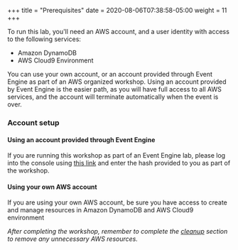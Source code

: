 +++
title = "Prerequisites"
date = 2020-08-06T07:38:58-05:00
weight = 11
+++

To run this lab, you'll need an AWS account, and a user identity with access to the following services:

* Amazon DynamoDB
* AWS Cloud9 Environment

You can use your own account, or an account provided through Event Engine as part of an AWS organized workshop.  Using an account provided by Event Engine is the easier path, as you will have full access to all AWS services, and the account will terminate automatically when the event is over.

### Account setup

#### Using an account provided through Event Engine

If you are running this workshop as part of an Event Engine lab, please log into the console using [this link](https://dashboard.eventengine.run/) and enter the hash provided to you as part of the workshop.

#### Using your own AWS account

If you are using your own AWS account, be sure you have access to create and manage resources in Amazon DynamoDB and AWS Cloud9 environment

*After completing the workshop, remember to complete the [cleanup](/hands-on-labs/cleanup.html) section to remove any unnecessary AWS resources.*
